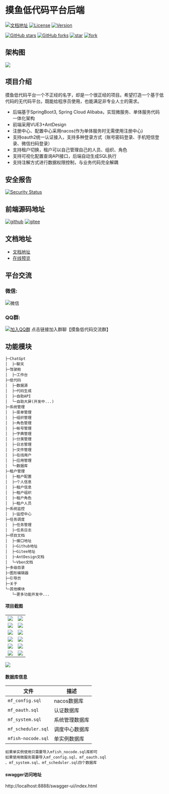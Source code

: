 # 摸鱼低代码平台后端

[![文档地址](https://img.shields.io/badge/docs-%E6%96%87%E6%A1%A3%E5%9C%B0%E5%9D%80-green)](http://www.mfish.com.cn)
[![License](https://img.shields.io/badge/license-Apache%20License%202.0-blue.svg)](https://github.com/mfish-qf/mfish-nocode/blob/main/LICENSE)
[![Version](https://img.shields.io/badge/version-1.2.0-brightgreen.svg)](https://github.com/mfish-qf/mfish-nocode/releases/tag/v1.2.0)

[![GitHub stars](https://img.shields.io/github/stars/mfish-qf/mfish-nocode.svg?style=social&label=Stars)](https://github.com/mfish-qf/mfish-nocode)
[![GitHub forks](https://img.shields.io/github/forks/mfish-qf/mfish-nocode.svg?style=social&label=Fork)](https://github.com/mfish-qf/mfish-nocode)
[![star](https://gitee.com/qiufeng9862/mfish-nocode/badge/star.svg?theme=white)](https://gitee.com/qiufeng9862/mfish-nocode/stargazers)
[![fork](https://gitee.com/qiufeng9862/mfish-nocode/badge/fork.svg?theme=white)](https://gitee.com/qiufeng9862/mfish-nocode/members)

## 架构图

![](https://oscimg.oschina.net/oscnet/up-7cb78605937aa402dbbdc8bdad8c2888b72.png)

## 项目介绍

摸鱼低代码平台一个不正经的名字，却是一个很正经的项目。希望打造一个基于低代码的无代码平台。既能给程序员使用，也能满足非专业人士的需求。

* 后端基于SpringBoot3, Spring Cloud Alibaba，实现微服务、单体服务代码一体化架构
* 前端采用VUE3+AntDesign
* 注册中心、配置中心采用nacos(作为单体服务时无需使用注册中心)
* 支持oauth2统一认证接入，支持多种登录方式（账号密码登录、手机短信登录、微信扫码登录）
* 支持租户切换，租户可以自己管理自己的人员、组织、角色
* 支持可视化配置查询API接口，后端自动生成SQL执行
* 支持注解方式进行数据权限控制，与业务代码完全解耦

## 安全报告
[![Security Status](https://www.murphysec.com/platform3/v31/badge/1796386008383746048.svg)](https://www.murphysec.com/console/report/1672256253122600960/1796386008383746048)

## 前端源码地址

[![github](https://img.shields.io/badge/前端地址-github-red.svg)](https://github.com/mfish-qf/mfish-nocode-view)
[![gitee](https://img.shields.io/badge/前端地址-gitee-lightgrey.svg)](https://gitee.com/qiufeng9862/mfish-nocode-view)

## 文档地址

+ [文档地址](http://www.mfish.com.cn)
+ [在线预览](http://app.mfish.com.cn:11119)

## 平台交流

### 微信:

![微信](https://oscimg.oschina.net/oscnet/up-aaf63a91b96c092ad240b2e9755d926ba62.png)

### QQ群:

[![加入QQ群](https://img.shields.io/badge/522792773-blue.svg)](https://jq.qq.com/?_wv=1027&k=0A2bxoZX)
点击链接加入群聊【摸鱼低代码交流群】

## 功能模块

```
├─ChatGpt
│  ├─聊天
├─驾驶舱
│  ├─工作台
├─低代码
│  ├─数据源
│  ├─代码生成
│  ├─自助API
│  └─自助大屏(开发中...)
├─系统管理
│  ├─菜单管理
│  ├─组织管理
│  ├─角色管理
│  ├─帐号管理
│  ├─字典管理
│  ├─分类管理
│  ├─日志管理
│  ├─文件管理
│  ├─在线用户
│  ├─应用管理
│  └─数据库
├─租户管理
│  ├─租户配置
│  ├─个人信息
│  ├─租户信息
│  ├─租户组织
│  ├─租户角色
│  ├─租户人员
├─系统监控
│  ├─监控中心
├─任务调度
│  ├─任务管理
│  ├─任务日志
├─项目文档
│  ├─接口地址
│  ├─Github地址
│  ├─Gitee地址
│  ├─AntDesign文档
│  └─Vben文档
├─多级目录
├─图形编辑器
├─引导页
├─关于
└─其他模块 
   └─更多功能开发中...
```

#### 项目截图

<table>
    <tr>
      <td><img src="https://oscimg.oschina.net/oscnet/up-7b8b53019b36fb12f5a0388491f7cedb06a.png" /></td>
      <td><img src="https://oscimg.oschina.net/oscnet/up-cb060c85cfc867df4ea6c1be4ac65d64d74.png" /></td>
    </tr>
    <tr>
      <td><img src="https://oscimg.oschina.net/oscnet/up-93645a610cf9dd0266580e0870ff497b946.png" /></td>
      <td><img src="https://oscimg.oschina.net/oscnet/up-4f34924c18c4f5df0fb7823feef7431227d.png" /></td>
    </tr>
    <tr>
      <td><img src="https://oscimg.oschina.net/oscnet/up-57d93c91b93340387c44d5d30e984e914d7.png" /></td>
      <td><img src="https://oscimg.oschina.net/oscnet/up-0ff2d7b640896b9a9156af832baebcb313f.png" /></td>
    </tr>
    <tr>
      <td><img src="https://oscimg.oschina.net/oscnet/up-81d9f856cdd794843d172c47874b69ff503.png" /></td>
      <td><img src="https://oscimg.oschina.net/oscnet/up-c26c5a79214ed2e242512d0f5f4accca63b.png" /></td>
    </tr>
    <tr>
      <td><img src="https://oscimg.oschina.net/oscnet/up-36d63fb4e8dd0a0844ff64a8f4c28682296.png" /></td>
      <td><img src="https://oscimg.oschina.net/oscnet/up-434781fa769d2da21e396bfccbbe13c8f15.png" /></td>
    </tr>
    <tr>
      <td><img src="https://oscimg.oschina.net/oscnet/up-7b2eeb5e679f75d889a841de61f9845c026.png" /></td>
      <td><img src="https://oscimg.oschina.net/oscnet/up-c413a81f353a0175bbbd09cc32a7fb8d5bf.png" /></td>
    </tr>
</table>

![](https://oscimg.oschina.net/oscnet/up-736398ce5030ce21b6dda45ba9f24af4a72.png)

#### 数据库信息

| 文件                 | 描述       |
|--------------------|----------|
| `mf_config.sql`    | nacos数据库 |
| `mf_oauth.sql`     | 认证数据库    |
| `mf_system.sql`    | 系统管理数据库  |
| `mf_scheduler.sql` | 调度中心数据库  |
| `mfish-nocode.sql` | 单实例数据库   |

```
如果单实例使用只需要导入mfish_nocode.sql库即可
如果使用微服务需要导入mf_config.sql、mf_oauth.sql
、mf_system.sql、mf_scheduler.sql四个数据库
```

#### swagger访问地址

http://localhost:8888/swagger-ui/index.html
